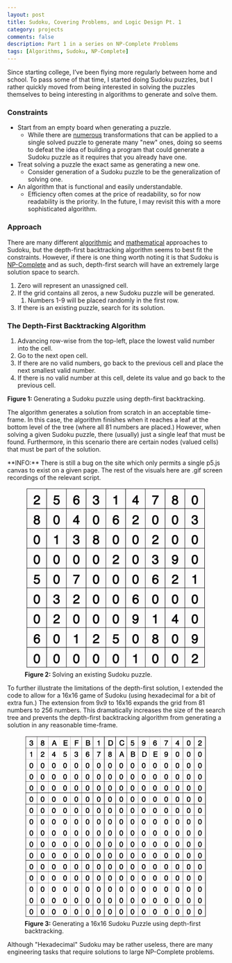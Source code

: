 ```yaml
---
layout: post
title: Sudoku, Covering Problems, and Logic Design Pt. 1
category: projects
comments: false
description: Part 1 in a series on NP-Complete Problems
tags: [Algorithms, Sudoku, NP-Complete]
---
```


Since starting college, I’ve been flying more regularly between home and school. To pass some of that time, I started doing Sudoku puzzles, but I rather quickly moved from being interested in solving the puzzles themselves to being interesting in algorithms to generate and solve them.

### Constraints
- Start from an empty board when generating a puzzle.
    - While there are [numerous](http://ljkrakauer.com/Sudoku/transformations.htm) transformations that can be applied to a single solved puzzle to generate many "new" ones, doing so seems to defeat the idea of building a program that could generate a Sudoku puzzle as it requires that you already have one.
- Treat solving a puzzle the exact same as generating a new one.
    - Consider generation of a Sudoku puzzle to be the generalization of solving one.
- An algorithm that is functional and easily understandable.
    - Efficiency often comes at the price of readability, so for now readability is the priority. In the future, I may revisit this with a more sophisticated algorithm.


### Approach
There are many different [algorithmic](https://en.wikipedia.org/wiki/Sudoku_solving_algorithms) and [mathematical](https://en.wikipedia.org/wiki/Mathematics_of_Sudoku) approaches to Sudoku, but the depth-first backtracking algorithm seems to best fit the constraints. However, if there is one thing worth noting it is that Sudoku is [NP-Complete](https://en.wikipedia.org/wiki/NP-completeness) and as such, depth-first search will have an extremely large solution space to search.

1. Zero will represent an unassigned cell.
2. If the grid contains all zeros, a new Sudoku puzzle will be generated.
    1. Numbers 1-9 will be placed randomly in the first row.
3. If there is an existing puzzle, search for its solution.

### The Depth-First Backtracking Algorithm
1. Advancing row-wise from the top-left, place the lowest valid number into the cell.
2. Go to the next open cell.
3. If there are no valid numbers, go back to the previous cell and place the next smallest valid number.
4. If there is no valid number at this cell, delete its value and go back to the previous cell.

<div id="sudoku9" style=" margin-left:100px position:relative;">
    <script src="projects/sudoku9.js" type="text/javascript"></script>
</div>
<figcaption>
<strong>Figure 1: </strong>Generating a Sudoku puzzle using depth-first backtracking.
</figcaption>

The algorithm generates a solution from scratch in an acceptable time-frame. In this case, the algorithm finishes when it reaches a leaf at the bottom level of the tree (where all 81 numbers are placed.) However, when solving a given Sudoku puzzle, there (usually) just a single leaf that must be found. Furthermore, in this scenario there are certain nodes (valued cells) that must be part of the solution.

<div class="note alert">
**INFO:** There is still a bug on the site which only permits a single p5.js canvas to exist on a given page. The rest of the visuals here are .gif screen recordings of the relevant script.
</div>

<figure>
<img alt="sudoku9_solve" src="/resources/images/Sudoku/solve-existing.gif"/>
<figcaption>
<strong>Figure 2: </strong> Solving an existing Sudoku puzzle.
</figcaption>
</figure>

To further illustrate the limitations of the depth-first solution, I extended the code to allow for a 16x16 game of Sudoku (using hexadecimal for a bit of extra fun.) The extension from 9x9 to 16x16 expands the grid from 81 numbers to 256 numbers. This dramatically increases the size of the search tree and prevents the depth-first backtracking algorithm from generating a solution in any reasonable time-frame.


<figure>
<img alt="sudoku16" src="/resources/images/Sudoku/sudoku16.gif"/>
<figcaption>
<strong>Figure 3: </strong> Generating a 16x16 Sudoku Puzzle using depth-first backtracking.
</figcaption>
</figure>

Although "Hexadecimal" Sudoku may be rather useless, there are many engineering tasks that require solutions to large NP-Complete problems.
